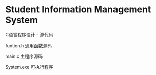 # Student Information Management System
C语言程序设计 - 源代码

funtion.h   通用函数源码

main.c      主程序源码

System.exe    可执行程序
